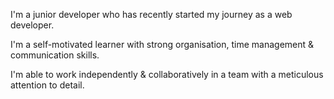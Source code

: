 I'm a junior developer who has recently started my journey as a web developer.

<!-- -->

I'm a self-motivated learner with strong organisation, time management & communication skills.

<!-- -->

I'm able to work independently & collaboratively in a team with a meticulous attention to detail.
